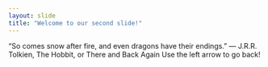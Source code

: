 ```yaml
---
layout: slide
title: "Welcome to our second slide!"
---
```

“So comes snow after fire, and even dragons have their endings.” ― J.R.R. Tolkien, The Hobbit, or There and Back Again
Use the left arrow to go back!
